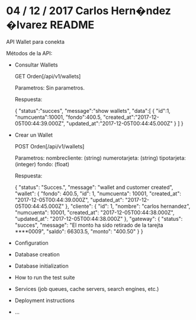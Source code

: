 # 04 / 12 / 2017 Carlos Hern�ndez �lvarez README

API Wallet para conekta

Métodos de la API:

* Consultar Wallets

  GET Orden[/api/v1/wallets] 

  Parametros: Sin parametros.

  Respuesta:  

    {
        "status":"succes",
        "message":"show wallets",
        "data":[
            {
                "id":1,
                "numcuenta":10001,
                "fondo":400.5,
                "created_at":"2017-12-05T00:44:39.000Z",
                "updated_at":"2017-12-05T00:44:45.000Z"
            }
        ]
    }

* Crear un Wallet

  POST Orden[/api/v1/wallets] 

  Parametros: 
           nombrecliente: (string)
           numerotarjeta: (string)
           tipotarjeta: (integer)
           fondo: (float)

  Respuesta:  

  {
    "status": "Succes.",
    "message": "wallet and customer created",
    "wallet": {
        "fondo": 400.5,
        "id": 1,
        "numcuenta": 10001,
        "created_at": "2017-12-05T00:44:39.000Z",
        "updated_at": "2017-12-05T00:44:45.000Z"
    },
    "cliente": {
        "id": 1,
        "nombre": "carlos hernandez",
        "numcuenta": 10001,
        "created_at": "2017-12-05T00:44:38.000Z",
        "updated_at": "2017-12-05T00:44:38.000Z"
    },
    "gateway": {
        "status": "succes",
        "message": "El monto ha sido retirado de la tarejta ****0009",
        "saldo": 66303.5,
        "monto": "400.50"
    }
  }

 

* Configuration

* Database creation

* Database initialization

* How to run the test suite

* Services (job queues, cache servers, search engines, etc.)

* Deployment instructions

* ...
